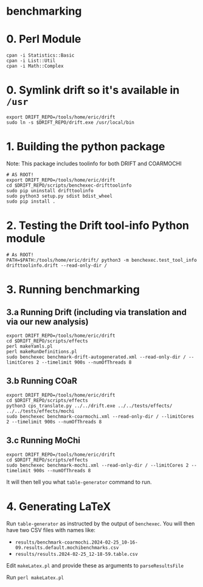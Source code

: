 # benchmarking

# 0. Perl Module

```
cpan -i Statistics::Basic
cpan -i List::Util
cpan -i Math::Complex
```

# 0. Symlink drift so it's available in `/usr`
```
export DRIFT_REPO=/tools/home/eric/drift
sudo ln -s $DRIFT_REPO/drift.exe /usr/local/bin
```
# 1. Building the python package

Note: This package includes toolinfo for both DRIFT and COARMOCHI

```
# AS ROOT!
export DRIFT_REPO=/tools/home/eric/drift
cd $DRIFT_REPO/scripts/benchexec-drifttoolinfo
sudo pip uninstall drifttoolinfo
sudo python3 setup.py sdist bdist_wheel
sudo pip install .
```

# 2. Testing the Drift tool-info Python module 

```
# As ROOT!
PATH=$PATH:/tools/home/eric/drift/ python3 -m benchexec.test_tool_info drifttoolinfo.drift --read-only-dir /
```

# 3. Running benchmarking

## 3.a Running Drift (including via translation and via our new analysis)
```
export DRIFT_REPO=/tools/home/eric/drift
cd $DRIFT_REPO/scripts/effects
perl makeYamls.pl
perl makeRunDefinitions.pl
sudo benchexec benchmark-drift-autogenerated.xml --read-only-dir / --limitCores 2 --timelimit 900s --numOfThreads 8
```

## 3.b Running COaR

```
export DRIFT_REPO=/tools/home/eric/drift
cd $DRIFT_REPO/scripts/effects
python3 cps_translate.py ../../drift.exe ../../tests/effects/ ../../tests/effects/mochi
sudo benchexec benchmark-coarmochi.xml --read-only-dir / --limitCores 2 --timelimit 900s --numOfThreads 8
```

## 3.c Running MoChi

```
export DRIFT_REPO=/tools/home/eric/drift
cd $DRIFT_REPO/scripts/effects
sudo benchexec benchmark-mochi.xml --read-only-dir / --limitCores 2 --timelimit 900s --numOfThreads 8
```

It will then tell you what `table-generator` command to run.

# 4. Generating LaTeX

Run `table-generator` as instructed by the output of `benchexec`. You will then have two CSV files with names like:

 * `results/benchmark-coarmochi.2024-02-25_10-16-09.results.default.mochibenchmarks.csv`
 * `results/results.2024-02-25_12-18-59.table.csv`

Edit `makeLatex.pl` and provide these as arguments to `parseResultsFile`

Run `perl makeLatex.pl`